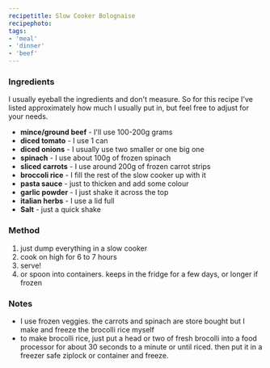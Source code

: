 ```yaml
---
recipetitle: Slow Cooker Bolognaise
recipephoto: 
tags: 
- 'meal'
- 'dinner'
- 'beef'
---
```



<!--Ingredients List-->
<h3>Ingredients</h3>

<p>I usually eyeball the ingredients and don't measure. So for this recipe I've listed approximately how much I usually put in, but feel free to adjust for your needs.</p>

<div class="ingredients">
<ul>
<li><strong>mince/ground beef</strong> - I'll use 100-200g grams</li>
<li><strong>diced tomato</strong> - I use 1 can</li>
<li><strong>diced onions</strong> - I usually use two smaller or one big one</li>
<li><strong>spinach</strong> - I use about 100g of frozen spinach</li>
<li><strong>sliced carrots</strong> - I use around 200g of frozen carrot strips</li>
<li><strong>broccoli rice</strong> - I fill the rest of the slow cooker up with it</li>
<li><strong>pasta sauce</strong> - just to thicken and add some colour</li>
<li><strong>garlic powder</strong> - I just shake it across the top</li>
<li><strong>italian herbs</strong> - I use a lid full</li>
<li><strong>Salt</strong> - just a quick shake</li>
</ul>
</div>

<!-- Method -->
<h3>Method</h3>
<div class="method">
<ol>
<li>just dump everything in a slow cooker</li>
<li>cook on high for 6 to 7 hours</li>
<li>serve!</li>
<li>or spoon into containers. keeps in the fridge for a few days, or longer if frozen</li>
</ol>
</div>

<!-- Notes -->
<h3>Notes</h3>
<div class="notes">
<ul>
<li>I use frozen veggies. the carrots and spinach are store bought but I make and freeze the brocolli rice myself</li>
<li>to make brocolli rice, just put a head or two of fresh brocolli into a food processor for about 30 seconds to a minute or until riced. then put it in a freezer safe ziplock or container and freeze.</li>
</ul>

</div>